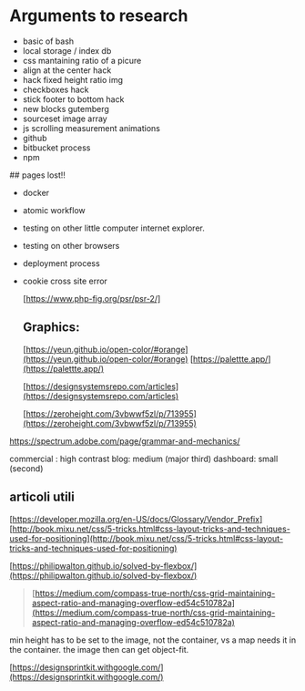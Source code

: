 

# Arguments to research

- basic of bash
-  local storage / index db
- css mantaining ratio of a picure
- align at the center hack
- hack fixed height ratio img
- checkboxes hack
- stick footer to bottom hack
- new blocks gutemberg
- sourceset image array
- js scrolling measurement animations
- github
- bitbucket process
- npm



 ## pages lost!!

- docker

- atomic workflow

- testing on other little computer internet explorer.

- testing on other browsers

- deployment process

- cookie cross site error

  

  

  [https://www.php-fig.org/psr/psr-2/]

  

  ## Graphics:

  [https://yeun.github.io/open-color/#orange](https://yeun.github.io/open-color/#orange)
  [https://palettte.app/](https://palettte.app/)

  [https://designsystemsrepo.com/articles](https://designsystemsrepo.com/articles)

  [https://zeroheight.com/3vbwwf5zl/p/713955](https://zeroheight.com/3vbwwf5zl/p/713955)

  

https://spectrum.adobe.com/page/grammar-and-mechanics/



commercial : high contrast
blog: medium (major third)
dashboard: small (second)




## articoli utili

[https://developer.mozilla.org/en-US/docs/Glossary/Vendor_Prefix]
[http://book.mixu.net/css/5-tricks.html#css-layout-tricks-and-techniques-used-for-positioning](http://book.mixu.net/css/5-tricks.html#css-layout-tricks-and-techniques-used-for-positioning)

[https://philipwalton.github.io/solved-by-flexbox/](https://philipwalton.github.io/solved-by-flexbox/)

> [https://medium.com/compass-true-north/css-grid-maintaining-aspect-ratio-and-managing-overflow-ed54c510782a](https://medium.com/compass-true-north/css-grid-maintaining-aspect-ratio-and-managing-overflow-ed54c510782a)

min height has to be set to the image, not the container, vs a map needs it in the container. the image then can get object-fit.

 [https://designsprintkit.withgoogle.com/](https://designsprintkit.withgoogle.com/)
<!--stackedit_data:
eyJoaXN0b3J5IjpbLTE4MTcyMTU0NDIsLTE1MDA1ODkyNTEsLT
gzMTE2NTA3MiwxOTE0NzIwNDYzLC05NDgxNjY0MDNdfQ==
-->